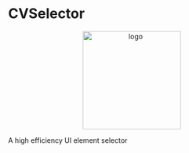 # CVSelector

<p align="center">
  <img src="https://github.com/user-attachments/assets/496bfa1a-0292-4dd8-a736-3c2ebfa6225d" width="200" height="200" alt="logo" />  
</p>


A high efficiency UI element selector
